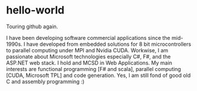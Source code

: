 # hello-world
Touring github again.

I have been developing software commercial applications since the mid-1990s. I have developed from embedded solutions for 8 bit microcontrollers to parallel computing under MPI and Nvidia CUDA. Workwise, I am passionate about Microsoft technologies especially C#, F#, and the ASP.NET web stack. I hold and MCSD in Web Applications. My main interests are functional programming [F# and scala], parallel computing [CUDA, Microsoft TPL] and code generation. Yes, I am still fond of good old C and assembly programming :)
